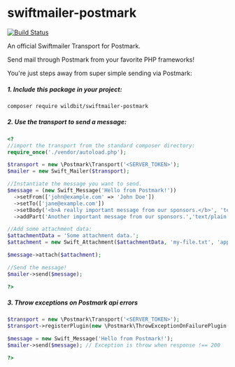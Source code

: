 # swiftmailer-postmark 
[![Build Status](https://travis-ci.org/wildbit/swiftmailer-postmark.svg?branch=master)](https://travis-ci.org/wildbit/swiftmailer-postmark)

An official Swiftmailer Transport for Postmark.

Send mail through Postmark from your favorite PHP frameworks!

You're just steps away from super simple sending via Postmark:

##### 1. Include this package in your project:

```bash
composer require wildbit/swiftmailer-postmark
```
##### 2. Use the transport to send a message:

```php
<?
//import the transport from the standard composer directory:
require_once('./vendor/autoload.php');

$transport = new \Postmark\Transport('<SERVER_TOKEN>');
$mailer = new Swift_Mailer($transport);

//Instantiate the message you want to send.
$message = (new Swift_Message('Hello from Postmark!'))
  ->setFrom(['john@example.com' => 'John Doe'])
  ->setTo(['jane@example.com'])
  ->setBody('<b>A really important message from our sponsors.</b>', 'text/html')
  ->addPart('Another important message from our sponsors.','text/plain');

//Add some attachment data:
$attachmentData = 'Some attachment data.';
$attachment = new Swift_Attachment($attachmentData, 'my-file.txt', 'application/octet-stream');

$message->attach($attachment);

//Send the message!
$mailer->send($message);

?>
```

##### 3. Throw exceptions on Postmark api errors

```php
$transport = new \Postmark\Transport('<SERVER_TOKEN>');
$transport->registerPlugin(new \Postmark\ThrowExceptionOnFailurePlugin());

$message = new Swift_Message('Hello from Postmark!');
$mailer->send($message); // Exception is throw when response !== 200

?>
```
